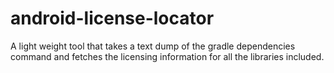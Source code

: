 # android-license-locator
A light weight tool that takes a text dump of the gradle dependencies command and fetches the licensing information for all the libraries included.
